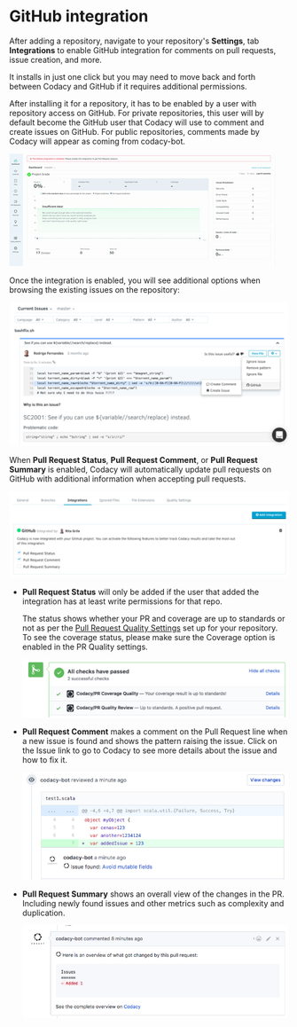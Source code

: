 # GitHub integration

After adding a repository, navigate to your repository's **Settings**, tab **Integrations** to enable GitHub integration for comments on pull requests, issue creation, and more.

It installs in just one click but you may need to move back and forth between Codacy and GitHub if it requires additional permissions.

After installing it for a repository, it has to be enabled by a user with repository access on GitHub. For private repositories, this user will by default become the GitHub user that Codacy will use to comment and create issues on GitHub. For public repositories, comments made by Codacy will appear as coming from codacy-bot.

![](/images/Aug-10-2017_17-47-06.gif)

Once the integration is enabled, you will see additional options when browsing the existing issues on the repository:

![](/images/Screen_Shot_2016-12-27_at_12.11.35.png)

When **Pull Request Status**, **Pull Request Comment**, or **Pull Request Summary** is enabled, Codacy will automatically update pull requests on GitHub with additional information when accepting pull requests.

![](/images/Screen_Shot_2017-11-15_at_17.50.49.png)


-   **Pull Request Status** will only be added if the user that added the integration has at least write permissions for that repo.

    The status shows whether your PR and coverage are up to standards or not as per the [Pull Request Quality Settings](/hc/en-us/articles/360009164573-Quality-Settings) set up for your repository. To see the coverage status, please make sure the Coverage option is enabled in the PR Quality settings.

    ![](/images/image.png)

-   **Pull Request Comment** makes a comment on the Pull Request line when a new issue is found and shows the pattern raising the issue. Click on the Issue link to go to Codacy to see more details about the issue and how to fix it.

    ![](/images/Screen_Shot_2017-11-15_at_18.23.26.png)


-   **Pull Request Summary** shows an overall view of the changes in the PR. Including newly found issues and other metrics such as complexity and duplication.

    ![](/images/Screen_Shot_2017-11-15_at_18.12.58.png)
